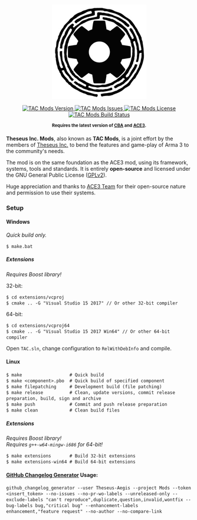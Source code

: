 <p align="center">
    <img src="https://github.com/Theseus-Aegis/Mods/blob/master/extras/assets/logo/TAC-Logo.jpg">
</p>
<p align="center">
    <a href="https://github.com/Theseus-Aegis/Mods/releases/latest">
        <img src="https://img.shields.io/badge/Version-1.14.4-blue.svg" alt="TAC Mods Version">
    </a>
    <a href="https://github.com/Theseus-Aegis/Mods/issues">
        <img src="https://img.shields.io/github/issues-raw/Theseus-Aegis/Mods.svg?label=Issues" alt="TAC Mods Issues">
    </a>
    <a href="https://github.com/Theseus-Aegis/Mods/blob/master/LICENSE">
        <img src="https://img.shields.io/badge/License-GPLv2-red.svg" alt="TAC Mods License">
    </a>
    <a href="https://travis-ci.org/Theseus-Aegis/Mods">
        <img src="https://img.shields.io/travis/Theseus-Aegis/Mods.svg" alt="TAC Mods Build Status">
    </a>
</p>
<p align="center"><sup><strong>Requires the latest version of <a href="https://github.com/CBATeam/CBA_A3/releases/latest">CBA</a> and <a href="https://github.com/acemod/ACE3/releases/latest">ACE3</a>.</strong></sup></p>

**Theseus Inc. Mods**, also known as **TAC Mods**, is a joint effort by the members of <a href="http://www.theseus-aegis.com/">Theseus Inc.</a> to bend the features and game-play of Arma 3 to the community's needs.

The mod is on the same foundation as the ACE3 mod, using its framework, systems, tools and standards. It is entirely **open-source** and licensed under the GNU General Public License ([GPLv2](https://github.com/Theseus-Aegis/Mods/blob/master/LICENSE)).

Huge appreciation and thanks to [ACE3 Team](http://ace3mod.com/team.html) for their open-source nature and permission to use their systems.


### Setup


#### Windows

_Quick build only._

```
$ make.bat
```

##### Extensions

_Requires Boost library!_

32-bit:
```
$ cd extensions/vcproj
$ cmake .. -G "Visual Studio 15 2017" // Or other 32-bit compiler
```

64-bit:
```
$ cd extensions/vcproj64
$ cmake .. -G "Visual Studio 15 2017 Win64" // Or other 64-bit compiler
```

Open `TAC.sln`, change configuration to `RelWithDebInfo` and compile.

#### Linux

```
$ make                  # Quick build
$ make <component>.pbo  # Quick build of specified component
$ make filepatching     # Development build (file patching)
$ make release          # Clean, update versions, commit release preparation, build, sign and archive
$ make push             # Commit and push release preparation
$ make clean            # Clean build files
```

##### Extensions

_Requires Boost library!_  
_Requires `g++-w64-mingw-i686` for 64-bit!_

```
$ make extensions       # Build 32-bit extensions
$ make extensions-win64 # Build 64-bit extensions
```


#### [GitHub Changelog Generator](https://github.com/skywinder/github-changelog-generator) Usage:

```
github_changelog_generator --user Theseus-Aegis --project Mods --token <insert_token> --no-issues --no-pr-wo-labels --unreleased-only --exclude-labels "can't reproduce",duplicate,question,invalid,wontfix --bug-labels bug,"critical bug" --enhancement-labels enhancement,"feature request" --no-author --no-compare-link
```
